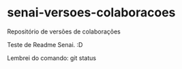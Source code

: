 # senai-versoes-colaboracoes
Repositório de versões de colaborações

Teste de Readme Senai. :D

Lembrei do comando: git status
